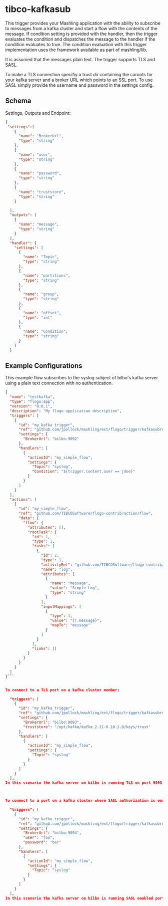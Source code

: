 # tibco-kafkasub
This trigger provides your Mashling application with the ability to subscribe to messages from a kafka cluster and start a flow with the contents of the message. If condition setting is provided with the handler,
then the trigger evaluates the condition and dispatches the message to the handler if the condition evaluates to true. The condition evaluation with this trigger implementation uses the framework available
as part of mashling/lib.

It is assumed that the messages plain text.  The trigger supports TLS and SASL.

To make a TLS connection specifiy a trust dir containing the caroots for your kafka server and a broker URL which points to an SSL port.
To use SASL simply provide the username and password in the settings config.

## Schema
Settings, Outputs and Endpoint:

```json
{
 "settings":[
    {
      "name": "BrokerUrl",
      "type": "string"
    },
    {
      "name": "user",
      "type": "string"
    },
    {
      "name": "password",
      "type": "string"
    },
    {
      "name": "truststore",
      "type": "string"
    }

  ],
  "outputs": [
    {
      "name": "message",
      "type": "string"
    }
  ],
  "handler": {
    "settings": [
      {
        "name": "Topic",
        "type": "string"
      },
      {
        "name": "partitions",
        "type": "string"
      },
      {
        "name": "group",
        "type": "string"
      },
      {
        "name": "offset",
        "type": "int"
      },
      {
        "name": "Condition",
        "type": "string"
      }
    ]
  }
```

## Example Configurations
This example flow subscribes to the syslog subject of bilbo's kafka server using a plain text connection with no authentication.

```json
{
  "name": "testkafka",
  "type": "flogo:app",
  "version": "0.0.1",
  "description": "My flogo application description",
  "triggers": [
    {
      "id": "my_kafka_trigger",
      "ref": "github.com/jpollock/mashling/ext/flogo/trigger/kafkasubrouter",
      "settings": {
        "BrokerUrl": "bilbo:9092"
      },
      "handlers": [
        {
          "actionId": "my_simple_flow",
          "settings": {
            "Topic": "syslog",
            "Condition": "${trigger.content.user == jdoe}"
          }
        }
      ]
    }
  ],
  "actions": [
    {
      "id": "my_simple_flow",
      "ref": "github.com/TIBCOSoftware/flogo-contrib/action/flow",
      "data": {
        "flow": {
          "attributes": [],
          "rootTask": {
            "id": 1,
            "type": 1,
            "tasks": [
              {
                "id": 2,
                "type": 1,
                "activityRef": "github.com/TIBCOSoftware/flogo-contrib/activity/log",
                "name": "log",
                "attributes": [
                  {
                    "name": "message",
                    "value": "Simple Log",
                    "type": "string"
                  }
                ],
                "inputMappings": [
                  {
                    "type": 1,
                    "value": "{T.message}",
                    "mapTo": "message"
                  }
                ]
              }
            ],
            "links": []
          }
        }
      }
    }
  ]
}```


To connect to a TLS port on a kafka cluster member:

  "triggers": [
    {
      "id": "my_kafka_trigger",
      "ref": "github.com/jpollock/mashling/ext/flogo/trigger/kafkasubrouter",
      "settings": {
        "BrokerUrl": "bilbo:9093",
        "truststore": "/opt/kafka/kafka_2.11-0.10.2.0/keys/trust"
      },
      "handlers": [
        {
          "actionId": "my_simple_flow",
          "settings": {
            "Topic": "syslog"
          }
        }
      ]
    }
  ],
In this scenario the kafka server on bilbo is running TLS on port 9093.  The CACert used to sign the server's certificate has been copied to the truststore directory to allow clients to connect.  At this time mutual auth is not implemented.



To connect to a port on a kafka cluster where SASL authorization is enabled

  "triggers": [
    {
      "id": "my_kafka_trigger",
      "ref": "github.com/jpollock/mashling/ext/flogo/trigger/kafkasubrouter",
      "settings": {
        "BrokerUrl": "bilbo:9094",
        "user": "foo",
        "password": "bar"
      },
      "handlers": [
        {
          "actionId": "my_simple_flow",
          "settings": {
            "Topic": "syslog"
          }
        }
      ]
    }
  ],
In this scenario the kafka server on bilbo is running SASL enabled port 9094. The user and password will be used to authenticate the user.
